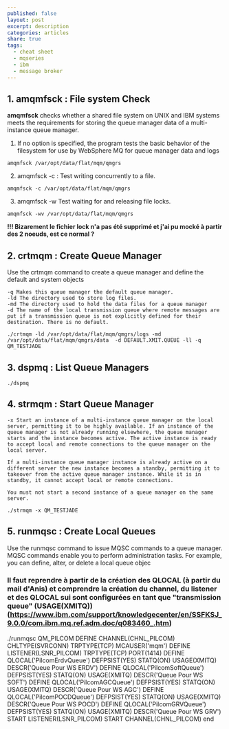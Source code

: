 ```yaml
---
published: false
layout: post
excerpt: description
categories: articles
share: true
tags:
  - cheat sheet
  - mqseries
  - ibm
  - message broker
---
```

## 1. amqmfsck : File system Check
**amqmfsck** checks whether a shared file system on UNIX and IBM systems meets the requirements for storing the queue manager data of a multi-instance queue manager. 

1. If no option is specified, the program tests the basic behavior of the filesystem for use by WebSphere MQ for queue manager data and logs
```shell
amqmfsck /var/opt/data/flat/mqm/qmgrs
```

2. amqmfsck -c : Test writing concurrently to a file.
```shell
amqmfsck -c /var/opt/data/flat/mqm/qmgrs
```

3.  amqmfsck -w   Test waiting for and releasing file locks.
```shell
amqmfsck -wv /var/opt/data/flat/mqm/qmgrs
```
**!!! Bizarement le fichier lock n'a pas été supprimé et j'ai pu mocké à partir des 2 noeuds, est ce normal ?**

## 2. crtmqm : Create Queue Manager
Use the crtmqm command to create a queue manager and define the default and system objects

```shell
-q Makes this queue manager the default queue manager. 
-ld The directory used to store log files. 
-md The directory used to hold the data files for a queue manager
-d The name of the local transmission queue where remote messages are put if a transmission queue is not explicitly defined for their destination. There is no default.

./crtmqm -ld /var/opt/data/flat/mqm/qmgrs/logs -md /var/opt/data/flat/mqm/qmgrs/data  -d DEFAULT.XMIT.QUEUE -ll -q QM_TESTJADE
```

## 3. dspmq : List Queue Managers
```shell
./dspmq
```

## 4. strmqm : Start Queue Manager
```shell
-x Start an instance of a multi-instance queue manager on the local server, permitting it to be highly available. If an instance of the queue manager is not already running elsewhere, the queue manager starts and the instance becomes active. The active instance is ready to accept local and remote connections to the queue manager on the local server.

If a multi-instance queue manager instance is already active on a different server the new instance becomes a standby, permitting it to takeover from the active queue manager instance. While it is in standby, it cannot accept local or remote connections.

You must not start a second instance of a queue manager on the same server. 

./strmqm -x QM_TESTJADE
```

## 5. runmqsc : Create Local Queues

Use the runmqsc command to issue MQSC commands to a queue manager. MQSC commands enable you to perform administration tasks. For example, you can define, alter, or delete a local queue objec

### Il faut reprendre à partir de la création des QLOCAL (à partir du mail d'Anis) et comprendre la création du channel, du listener et des QLOCAL sui sont configurées en tant que "transmission queue" (USAGE(XMITQ)) (https://www.ibm.com/support/knowledgecenter/en/SSFKSJ_9.0.0/com.ibm.mq.ref.adm.doc/q083460_.htm) 
./runmqsc QM_PILCOM
DEFINE CHANNEL(CHNL_PILCOM) CHLTYPE(SVRCONN) TRPTYPE(TCP) MCAUSER('mqm')
DEFINE LISTENER(LSNR_PILCOM) TRPTYPE(TCP) PORT(1414)
DEFINE QLOCAL('PilcomErdvQueue') DEFPSIST(YES) STATQ(ON) USAGE(XMITQ) DESCR('Queue Pour WS ERDV')
DEFINE QLOCAL('PilcomSoftQueue') DEFPSIST(YES) STATQ(ON) USAGE(XMITQ) DESCR('Queue Pour WS SOFT')
DEFINE QLOCAL('PilcomAGCQueue') DEFPSIST(YES) STATQ(ON) USAGE(XMITQ) DESCR('Queue Pour WS AGC')
DEFINE QLOCAL('PilcomPOCDQueue') DEFPSIST(YES) STATQ(ON) USAGE(XMITQ) DESCR('Queue Pour WS POCD')
DEFINE QLOCAL('PilcomGRVQueue') DEFPSIST(YES) STATQ(ON) USAGE(XMITQ) DESCR('Queue Pour WS GRV')
START LISTENER(LSNR_PILCOM)
START CHANNEL(CHNL_PILCOM)
end






